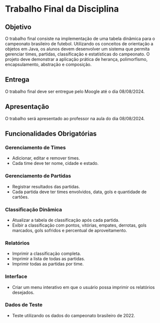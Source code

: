 # Trabalho Final da Disciplina

## Objetivo

O trabalho final consiste na implementação de uma tabela dinâmica para o campeonato brasileiro de futebol. Utilizando os conceitos de orientação a objetos em Java, os alunos devem desenvolver um sistema que permita gerenciar times, partidas, classificação e estatísticas do campeonato. O projeto deve demonstrar a aplicação prática de herança, polimorfismo, encapsulamento, abstração e composição.

## Entrega

O trabalho final deve ser entregue pelo Moogle até o dia 08/08/2024.

## Apresentação

O trabalho será apresentado ao professor na aula do dia 08/08/2024.

## Funcionalidades Obrigatórias

### Gerenciamento de Times

- Adicionar, editar e remover times.
- Cada time deve ter nome, cidade e estado.

### Gerenciamento de Partidas

- Registrar resultados das partidas.
- Cada partida deve ter times envolvidos, data, gols e quantidade de cartões.

### Classificação Dinâmica

- Atualizar a tabela de classificação após cada partida.
- Exibir a classificação com pontos, vitórias, empates, derrotas, gols marcados, gols sofridos e percentual de aproveitamento.

### Relatórios

- Imprimir a classificação completa.
- Imprimir a lista de todas as partidas.
- Imprimir todas as partidas por time.

### Interface

- Criar um menu interativo em que o usuário possa imprimir os relatórios desejados.

### Dados de Teste

- Teste utilizando os dados do campeonato brasileiro de 2022.

